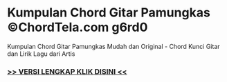 
 # Kumpulan Chord Gitar Pamungkas ©ChordTela.com g6rd0


Kumpulan Chord Gitar Pamungkas Mudah dan Original - Chord Kunci Gitar dan Lirik Lagu dari Artis

###  <a href="https://shortlighzx.web.app?sq=Kumpulan Chord Gitar Pamungkas ©ChordTela.com"> >> VERSI LENGKAP KLIK DISINI << </a>
